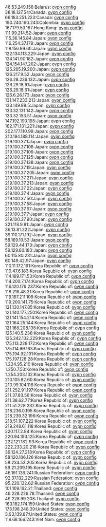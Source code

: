 46.53.249.156:Belarus: [ovpn config](vpn/46_53_249_156.ovpn)  
38.18.127.54:Canada: [ovpn config](vpn/38_18_127_54.ovpn)  
66.183.251.223:Canada: [ovpn config](vpn/66_183_251_223.ovpn)  
190.240.160.243:Colombia: [ovpn config](vpn/190_240_160_243.ovpn)  
167.179.50.167:Hong Kong: [ovpn config](vpn/167_179_50_167.ovpn)  
111.99.214.52:Japan: [ovpn config](vpn/111_99_214_52.ovpn)  
115.36.145.84:Japan: [ovpn config](vpn/115_36_145_84.ovpn)  
116.254.37.179:Japan: [ovpn config](vpn/116_254_37_179.ovpn)  
118.156.99.60:Japan: [ovpn config](vpn/118_156_99_60.ovpn)  
122.134.113.229:Japan: [ovpn config](vpn/122_134_113_229.ovpn)  
124.141.90.182:Japan: [ovpn config](vpn/124_141_90_182.ovpn)  
124.154.147.202:Japan: [ovpn config](vpn/124_154_147_202.ovpn)  
125.205.19.200:Japan: [ovpn config](vpn/125_205_19_200.ovpn)  
126.217.9.52:Japan: [ovpn config](vpn/126_217_9_52.ovpn)  
126.28.239.132:Japan: [ovpn config](vpn/126_28_239_132.ovpn)  
126.29.18.61:Japan: [ovpn config](vpn/126_29_18_61.ovpn)  
126.29.18.61:Japan: [ovpn config](vpn/126_29_18_61.ovpn)  
126.6.26.173:Japan: [ovpn config](vpn/126_6_26_173.ovpn)  
131.147.233.213:Japan: [ovpn config](vpn/131_147_233_213.ovpn)  
133.149.88.5:Japan: [ovpn config](vpn/133_149_88_5.ovpn)  
133.32.131.142:Japan: [ovpn config](vpn/133_32_131_142.ovpn)  
133.32.153.51:Japan: [ovpn config](vpn/133_32_153_51.ovpn)  
147.192.190.198:Japan: [ovpn config](vpn/147_192_190_198.ovpn)  
182.171.131.221:Japan: [ovpn config](vpn/182_171_131_221.ovpn)  
202.177.110.99:Japan: [ovpn config](vpn/202_177_110_99.ovpn)  
210.194.188.114:Japan: [ovpn config](vpn/210_194_188_114.ovpn)  
219.100.37.1:Japan: [ovpn config](vpn/219_100_37_1.ovpn)  
219.100.37.108:Japan: [ovpn config](vpn/219_100_37_108.ovpn)  
219.100.37.109:Japan: [ovpn config](vpn/219_100_37_109.ovpn)  
219.100.37.125:Japan: [ovpn config](vpn/219_100_37_125.ovpn)  
219.100.37.138:Japan: [ovpn config](vpn/219_100_37_138.ovpn)  
219.100.37.19:Japan: [ovpn config](vpn/219_100_37_19.ovpn)  
219.100.37.205:Japan: [ovpn config](vpn/219_100_37_205.ovpn)  
219.100.37.211:Japan: [ovpn config](vpn/219_100_37_211.ovpn)  
219.100.37.213:Japan: [ovpn config](vpn/219_100_37_213.ovpn)  
219.100.37.22:Japan: [ovpn config](vpn/219_100_37_22.ovpn)  
219.100.37.4:Japan: [ovpn config](vpn/219_100_37_4.ovpn)  
219.100.37.50:Japan: [ovpn config](vpn/219_100_37_50.ovpn)  
219.100.37.58:Japan: [ovpn config](vpn/219_100_37_58.ovpn)  
219.100.37.67:Japan: [ovpn config](vpn/219_100_37_67.ovpn)  
219.100.37.7:Japan: [ovpn config](vpn/219_100_37_7.ovpn)  
219.100.37.90:Japan: [ovpn config](vpn/219_100_37_90.ovpn)  
221.118.9.81:Japan: [ovpn config](vpn/221_118_9_81.ovpn)  
36.13.81.222:Japan: [ovpn config](vpn/36_13_81_222.ovpn)  
39.110.171.192:Japan: [ovpn config](vpn/39_110_171_192.ovpn)  
58.189.10.53:Japan: [ovpn config](vpn/58_189_10_53.ovpn)  
59.129.44.173:Japan: [ovpn config](vpn/59_129_44_173.ovpn)  
59.129.80.180:Japan: [ovpn config](vpn/59_129_80_180.ovpn)  
60.115.80.231:Japan: [ovpn config](vpn/60_115_80_231.ovpn)  
60.149.42.97:Japan: [ovpn config](vpn/60_149_42_97.ovpn)  
110.11.172.191:Korea Republic of: [ovpn config](vpn/110_11_172_191.ovpn)  
110.47.6.183:Korea Republic of: [ovpn config](vpn/110_47_6_183.ovpn)  
114.199.171.53:Korea Republic of: [ovpn config](vpn/114_199_171_53.ovpn)  
114.200.7.174:Korea Republic of: [ovpn config](vpn/114_200_7_174.ovpn)  
116.120.179.237:Korea Republic of: [ovpn config](vpn/116_120_179_237.ovpn)  
118.216.48.31:Korea Republic of: [ovpn config](vpn/118_216_48_31.ovpn)  
119.197.211.109:Korea Republic of: [ovpn config](vpn/119_197_211_109.ovpn)  
119.200.141.75:Korea Republic of: [ovpn config](vpn/119_200_141_75.ovpn)  
121.130.147.85:Korea Republic of: [ovpn config](vpn/121_130_147_85.ovpn)  
121.140.177.250:Korea Republic of: [ovpn config](vpn/121_140_177_250.ovpn)  
121.141.154.214:Korea Republic of: [ovpn config](vpn/121_141_154_214.ovpn)  
121.164.25.144:Korea Republic of: [ovpn config](vpn/121_164_25_144.ovpn)  
121.168.208.138:Korea Republic of: [ovpn config](vpn/121_168_208_138.ovpn)  
125.140.5.236:Korea Republic of: [ovpn config](vpn/125_140_5_236.ovpn)  
125.242.132.229:Korea Republic of: [ovpn config](vpn/125_242_132_229.ovpn)  
175.113.228.172:Korea Republic of: [ovpn config](vpn/175_113_228_172.ovpn)  
175.114.69.163:Korea Republic of: [ovpn config](vpn/175_114_69_163.ovpn)  
175.194.92.191:Korea Republic of: [ovpn config](vpn/175_194_92_191.ovpn)  
175.197.128.28:Korea Republic of: [ovpn config](vpn/175_197_128_28.ovpn)  
1.234.95.210:Korea Republic of: [ovpn config](vpn/1_234_95_210.ovpn)  
1.250.7.53:Korea Republic of: [ovpn config](vpn/1_250_7_53.ovpn)  
1.254.203.132:Korea Republic of: [ovpn config](vpn/1_254_203_132.ovpn)  
210.105.82.60:Korea Republic of: [ovpn config](vpn/210_105_82_60.ovpn)  
210.99.104.116:Korea Republic of: [ovpn config](vpn/210_99_104_116.ovpn)  
211.252.91.197:Korea Republic of: [ovpn config](vpn/211_252_91_197.ovpn)  
211.37.83.56:Korea Republic of: [ovpn config](vpn/211_37_83_56.ovpn)  
211.38.62.77:Korea Republic of: [ovpn config](vpn/211_38_62_77.ovpn)  
211.51.228.232:Korea Republic of: [ovpn config](vpn/211_51_228_232.ovpn)  
218.236.0.195:Korea Republic of: [ovpn config](vpn/218_236_0_195.ovpn)  
218.239.32.196:Korea Republic of: [ovpn config](vpn/218_239_32_196.ovpn)  
218.51.107.222:Korea Republic of: [ovpn config](vpn/218_51_107_222.ovpn)  
219.248.61.118:Korea Republic of: [ovpn config](vpn/219_248_61_118.ovpn)  
220.117.2.84:Korea Republic of: [ovpn config](vpn/220_117_2_84.ovpn)  
220.94.193.125:Korea Republic of: [ovpn config](vpn/220_94_193_125.ovpn)  
222.121.182.93:Korea Republic of: [ovpn config](vpn/222_121_182_93.ovpn)  
222.233.20.218:Korea Republic of: [ovpn config](vpn/222_233_20_218.ovpn)  
39.124.27.218:Korea Republic of: [ovpn config](vpn/39_124_27_218.ovpn)  
58.120.106.126:Korea Republic of: [ovpn config](vpn/58_120_106_126.ovpn)  
58.234.53.205:Korea Republic of: [ovpn config](vpn/58_234_53_205.ovpn)  
59.21.209.195:Korea Republic of: [ovpn config](vpn/59_21_209_195.ovpn)  
46.191.138.241:Russian Federation: [ovpn config](vpn/46_191_138_241.ovpn)  
92.37.132.229:Russian Federation: [ovpn config](vpn/92_37_132_229.ovpn)  
95.220.122.62:Russian Federation: [ovpn config](vpn/95_220_122_62.ovpn)  
101.109.162.21:Thailand: [ovpn config](vpn/101_109_162_21.ovpn)  
49.228.229.78:Thailand: [ovpn config](vpn/49_228_229_78.ovpn)  
49.228.99.208:Thailand: [ovpn config](vpn/49_228_99_208.ovpn)  
163.182.174.159:United States: [ovpn config](vpn/163_182_174_159.ovpn)  
173.198.248.39:United States: [ovpn config](vpn/173_198_248_39.ovpn)  
3.93.139.87:United States: [ovpn config](vpn/3_93_139_87.ovpn)  
118.68.166.243:Viet Nam: [ovpn config](vpn/118_68_166_243.ovpn)  
